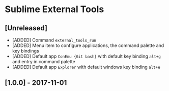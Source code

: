 # Sublime External Tools

## [Unreleased]
- [ADDED] Command `external_tools_run` 
- [ADDED] Menu item to configure applications, the command palette and key bindings
- [ADDED] Default app `ConEmu {Git bash}` with default key binding `alt+g` and entry in command palette
- [ADDED] Default app `Explorer` with default windows key binding `alt+e`

## [1.0.0] - 2017-11-01
